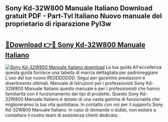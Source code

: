 ## Sony Kd-32W800 Manuale Italiano Download gratuit PDF - Part-Tvl Italiano Nuovo manuale del proprietario di riparazione Pyl3w

# <h2><a href="http://dfd1jtb.blite.top/?on=Sony+Kd-32W800+Manuale+Italiano">🔗Download 👉🔴 Sony Kd-32W800 Manuale Italiano</a></h2>

[![Sony Kd-32W800 Manuale Italiano download](https://i.imgur.com/lujVjoI.png)](http://dfd1jtb.blite.top/?on=Sony+Kd-32W800+Manuale+Italiano)
La tua guida All'eccellenza questa guida fornisce una tabella di marcia dettagliata per padroneggiare L'uso del tuo nuovo REDDDDDDD. Segui per garantire prestazioni e divertimento ottimali. Manuale di Istruzioni per i professionisti Sony Kd-32W800 Manuale Italiano questo manuale è per i professionisti che hanno familiarità con il funzionamento dei tipi di prodotto. Questo Sony Kd-32W800 Manuale Italiano è dotato di una vasta gamma di funzionalità che miglioreranno la tua vita quotidiana. In contatto con noi per il supporto Sony Kd-32W800 Manuale Italiano. In caso di domande o dubbi, non esitare a contattare il nostro team di assistenza clienti dedicato.

